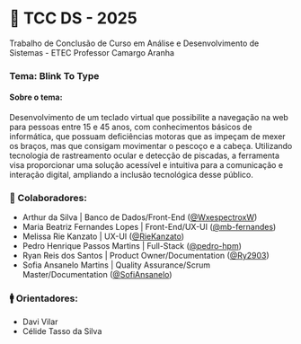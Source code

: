 # 💾 TCC DS - 2025
Trabalho de Conclusão de Curso em Análise e Desenvolvimento de Sistemas -  ETEC Professor Camargo Aranha

### Tema: Blink To Type
#### Sobre o tema:
Desenvolvimento de um teclado virtual que possibilite a navegação na web para pessoas entre 15 e 45 anos, com conhecimentos básicos de informática, que possuam deficiências motoras que as impeçam de mexer os braços, mas que consigam movimentar o pescoço e a cabeça. Utilizando tecnologia de rastreamento ocular e detecção de piscadas, a ferramenta visa proporcionar uma solução acessível e intuitiva para a comunicação e interação digital, ampliando a inclusão tecnológica desse público.

### 👥 Colaboradores:
- Arthur da Silva | Banco de Dados/Front-End ([@WxespectroxW](https://github.com/WxespectroxW))
- Maria Beatriz Fernandes Lopes | Front-End/UX-UI ([@mb-fernandes](https://github.com/mb-fernandes))
- Melissa Rie Kanzato | UX-UI ([@RieKanzato](https://github.com/RieKanzato))
- Pedro Henrique Passos Martins | Full-Stack ([@pedro-hpm](https://github.com/pedro-hpm))
- Ryan Reis dos Santos | Product Owner/Documentation ([@Ry2903](https://github.com/Ry2903))
- Sofia Ansanelo Martins | Quality Assurance/Scrum Master/Documentation ([@SofiAnsanelo](https://github.com/SofiAnsanelo))

### 🚹 Orientadores:
- Davi Vilar
- Célide Tasso da Silva
